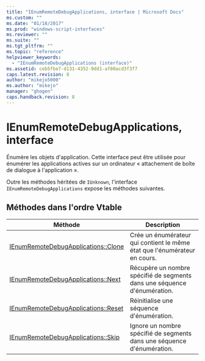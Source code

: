 ```yaml
---
title: "IEnumRemoteDebugApplications, interface | Microsoft Docs"
ms.custom: ""
ms.date: "01/18/2017"
ms.prod: "windows-script-interfaces"
ms.reviewer: ""
ms.suite: ""
ms.tgt_pltfrm: ""
ms.topic: "reference"
helpviewer_keywords: 
  - "IEnumRemoteDebugApplications (interface)"
ms.assetid: ceb5fbe7-d131-4352-9dd1-af80acd3f3f7
caps.latest.revision: 8
author: "mikejo5000"
ms.author: "mikejo"
manager: "ghogen"
caps.handback.revision: 8
---
```

# IEnumRemoteDebugApplications, interface
Énumère les objets d'application.  Cette interface peut être utilisée pour énumérer les applications actives sur un ordinateur « attachement de boîte de dialogue à l'application ».  
  
 Outre les méthodes héritées de `IUnknown`, l'interface `IEnumRemoteDebugApplications` expose les méthodes suivantes.  
  
## Méthodes dans l'ordre Vtable  
  
|Méthode|Description|  
|-------------|-----------------|  
|[IEnumRemoteDebugApplications::Clone](../../winscript/reference/ienumremotedebugapplications-clone.md)|Crée un énumérateur qui contient le même état que l'énumérateur en cours.|  
|[IEnumRemoteDebugApplications::Next](../../winscript/reference/ienumremotedebugapplications-next.md)|Récupère un nombre spécifié de segments dans une séquence d'énumération.|  
|[IEnumRemoteDebugApplications::Reset](../../winscript/reference/ienumremotedebugapplications-reset.md)|Réinitialise une séquence d'énumération.|  
|[IEnumRemoteDebugApplications::Skip](../../winscript/reference/ienumremotedebugapplications-skip.md)|Ignore un nombre spécifié de segments dans une séquence d'énumération.|